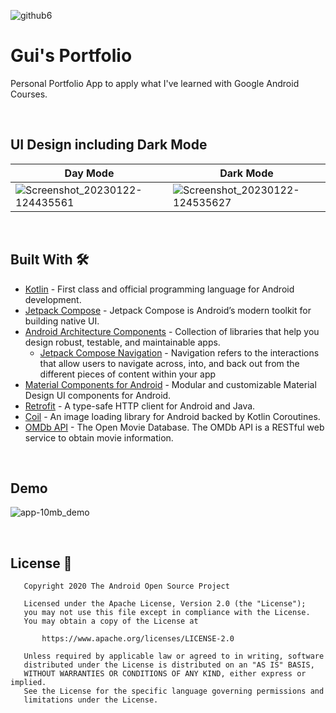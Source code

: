 

![github6](https://user-images.githubusercontent.com/107308140/213929482-1a7111e5-20ed-4882-a2b3-7dc9a58f0cfb.png)

# Gui's Portfolio
Personal Portfolio App to apply what I've learned with Google Android Courses.

<br />

## UI Design including Dark Mode

Day Mode | Dark Mode |
--- | --- |
![Screenshot_20230122-124435561](https://user-images.githubusercontent.com/107308140/213932544-1a3cc2dc-709e-4a17-97e8-898fb2cdb64d.jpg) | ![Screenshot_20230122-124535627](https://user-images.githubusercontent.com/107308140/213932552-10486571-1a7a-4735-bb9d-664983e4fc65.jpg) |
 




<br />

## Built With 🛠
- [Kotlin](https://kotlinlang.org/) - First class and official programming language for Android development.
- [Jetpack Compose](https://developer.android.com/jetpack/compose) - Jetpack Compose is Android’s modern toolkit for building native UI.
- [Android Architecture Components](https://developer.android.com/topic/libraries/architecture) - Collection of libraries that help you design robust, testable, and maintainable apps.
  - [Jetpack Compose Navigation](https://developer.android.com/jetpack/compose/navigation) - Navigation refers to the interactions that allow users to navigate across, into, and back out from the different pieces of content within your app
- [Material Components for Android](https://github.com/material-components/material-components-android) - Modular and customizable Material Design UI components for Android.
- [Retrofit](https://square.github.io/retrofit/) - A type-safe HTTP client for Android and Java.
- [Coil](https://coil-kt.github.io/coil/) - An image loading library for Android backed by Kotlin Coroutines.
- [OMDb API](https://www.omdbapi.com/) - The Open Movie Database. The OMDb API is a RESTful web service to obtain movie information.


<br />

## Demo

![app-10mb_demo](https://user-images.githubusercontent.com/107308140/213932479-5c70caaf-7790-4409-89e7-422088c94388.gif)

 
<br />


## License 🔖

```
   Copyright 2020 The Android Open Source Project

   Licensed under the Apache License, Version 2.0 (the "License");
   you may not use this file except in compliance with the License.
   You may obtain a copy of the License at

       https://www.apache.org/licenses/LICENSE-2.0

   Unless required by applicable law or agreed to in writing, software
   distributed under the License is distributed on an "AS IS" BASIS,
   WITHOUT WARRANTIES OR CONDITIONS OF ANY KIND, either express or implied.
   See the License for the specific language governing permissions and
   limitations under the License.

```
